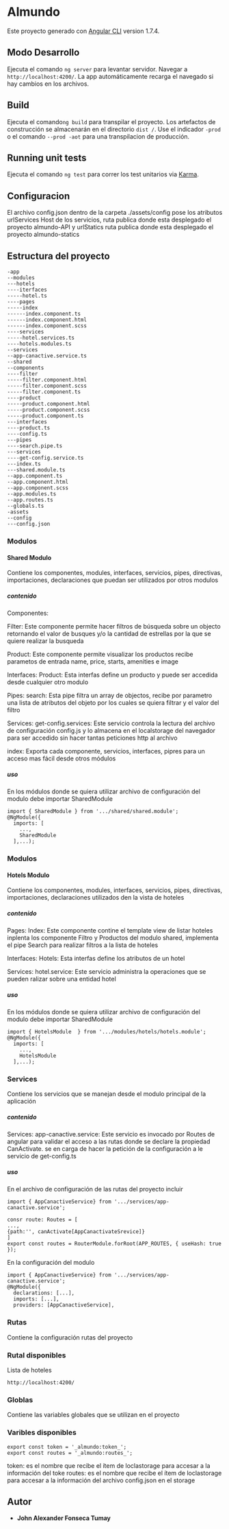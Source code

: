 # Almundo
Este proyecto generado con [Angular CLI](https://github.com/angular/angular-cli) version 1.7.4.

## Modo Desarrollo

Ejecuta el comando `ng server` para levantar servidor. Navegar a `http://localhost:4200/`. La app automáticamente recarga el navegado si hay cambios en los archivos.

## Build

Ejecuta el comando`ng build` para transpilar el proyecto. Los artefactos de construcción se almacenarán en el directorio `dist /`. Use el indicador `-prod` o el comando `--prod -aot` para una transpilacion de producción.

## Running unit tests

Ejecuta el comando `ng test` para correr los test unitarios via [Karma](https://karma-runner.github.io).

## Configuracion

El archivo config.json dentro de la carpeta ./assets/config pose los atributos urlServices Host de los servicios, ruta publica donde esta desplegado el proyecto almundo-API y urlStatics ruta publica donde esta desplegado el proyecto almundo-statics 

## Estructura del proyecto
 ```
-app
--modules
---hotels
----iterfaces
-----hotel.ts
----pages
-----index
------index.component.ts
------index.component.html
------index.component.scss
----services
-----hotel.services.ts
----hotels.modules.ts
--services
--app-canactive.service.ts
--shared
--components
----filter
-----filter.component.html
-----filter.component.scss
-----filter.component.ts
----product
-----product.component.html
-----product.component.scss
-----product.component.ts
---interfaces
----product.ts
----config.ts
---pipes
----search.pipe.ts
---services
----get-config.service.ts
---index.ts
---shared.module.ts
--app.component.ts
--app.component.html
--app.component.scss
--app.modules.ts
--app.routes.ts
--globals.ts
-assets
--config
---config.json
```
### Modulos

#### Shared Modulo

Contiene los componentes, modules, interfaces, servicios, pipes, directivas, importaciones, declaraciones que puedan ser utilizados por otros modulos

##### contenido
Componentes: 

  Filter: Este componente permite hacer filtros de búsqueda sobre un objecto retornando el valor de busques y/o la cantidad de      estrellas por la que se quiere realizar la busqueda
  
  Product: Este componente permite visualizar los productos recibe parametos de entrada name, price, starts, amenities e image 
 
Interfaces:
  Product: Esta interfas define un producto y puede ser accedida desde cualquier otro modulo
  
Pipes:
  search: Esta pipe filtra un array de objectos, recibe por parametro una lista de atributos del objeto por los cuales se quiera filtrar
  y el valor del filtro
 
Services:
  get-config.services: Este servicio controla la lectura del archivo de configuración config.js y lo almacena en el localstorage del navegador para ser accedido sin hacer tantas peticiones http al archivo
  
index: 
  Exporta cada componente, servicios, interfaces, pipres para un acceso mas fácil desde otros módulos
  
  
##### uso

En los módulos donde se quiera utilizar archivo de configuración del modulo debe importar SharedModule 

```
import { SharedModule } from '.../shared/shared.module';
@NgModule({
  imports: [
    ...,
    SharedModule
  ],...);
```

### Modulos

#### Hotels Modulo

Contiene los componentes, modules, interfaces, servicios, pipes, directivas, importaciones, declaraciones utilizados den la vista de hoteles

##### contenido
Pages: 
  Index: Este componente contine el template view de listar hoteles inplenta los componente Filtro y Productos del modulo shared,
  implementa el pipe Search para realizar filtros a la lista de hoteles
 
Interfaces:
  Hotels: Esta interfas define los atributos de un hotel
  
Services:
 hotel.service: Este servicio administra la operaciones que se pueden ralizar sobre una entidad hotel

##### uso
En los módulos donde se quiera utilizar archivo de configuración del modulo debe importar SharedModule 

```
import { HotelsModule  } from '.../modules/hotels/hotels.module';
@NgModule({
  imports: [
    ...,
    HotelsModule
  ],...);
```

### Services

Contiene los servicios que se manejan desde el modulo principal de la aplicación

##### contenido

Services:
 app-canactive.service: Este servicio es invocado por Routes de angular para validar el acceso a las rutas donde se declare la propiedad CanActivate. se en carga de hacer la petición de la configuración a le servicio de get-config.ts

##### uso
En el archivo de configuración de las rutas del proyecto incluir 

```
import { AppCanactiveService} from '.../services/app-canactive.service';

consr route: Routes = [
...,
{path:'', canActivate[AppCanactivateSrevice]}
]
export const routes = RouterModule.forRoot(APP_ROUTES, { useHash: true });
```
En la configuración del modulo

```
import { AppCanactiveService} from '.../services/app-canactive.service';
@NgModule({
  declarations: [...],
  imports: [...],
  providers: [AppCanactiveService],
```

### Rutas
Contiene la configuración rutas del proyecto

### Rutal disponibles

Lista de hoteles
```
http://localhost:4200/
```
### Globlas
Contiene las variables globales que se utilizan en el proyecto

### Varibles disponibles

```
export const token = '_almundo:token_';
export const routes = '_almundo:routes_';
```
token: es el nombre que recibe el ítem de loclastorage para accesar a la información del toke
routes: es el nombre que recibe el ítem de loclastorage para accesar a la información del archivo config.json en el storage


## Autor

* **John Alexander Fonseca Tumay**
